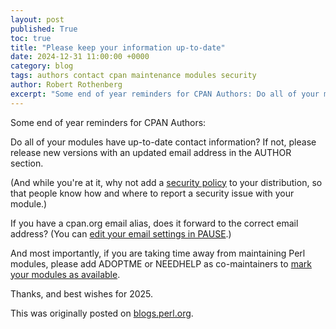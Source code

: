 ```yaml
---
layout: post
published: True
toc: true
title: "Please keep your information up-to-date"
date: 2024-12-31 11:00:00 +0000
category: blog
tags: authors contact cpan maintenance modules security
author: Robert Rothenberg
excerpt: "Some end of year reminders for CPAN Authors: Do all of your modules have up-to-date contact information?"
---
```


Some end of year reminders for CPAN Authors:

Do all of your modules have up-to-date contact information? If not, please release new versions with an updated email address in the AUTHOR section.

(And while you're at it, why not add a [security policy](https://security.metacpan.org/docs/guides/security-policy-for-authors.html) to your distribution, so that people know how and where to report a security issue with your module.)

If you have a cpan.org email alias, does it forward to the correct email address?
(You can [edit your email settings in PAUSE](https://pause.perl.org/pause/authenquery?ACTION=edit_cred).)

And most importantly, if you are taking time away from maintaining Perl modules, please add ADOPTME or NEEDHELP as co-maintainers to [mark your modules as available](https://neilb.org/2013/08/07/adoptme.html).

Thanks, and best wishes for 2025.

This was originally posted on
[blogs.perl.org](https://blogs.perl.org/users/robert_rothenberg/2024/12/please-keep-your-information-up-to-date.html).
